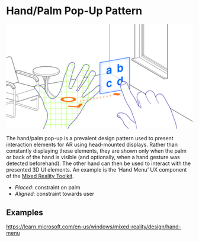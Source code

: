 # Hand/Palm Pop-Up Pattern

<img src="images/HandPopup.png">

The hand/palm pop-up is a prevalent design pattern used to present interaction elements for AR using head-mounted displays. Rather than constantly displaying these elements, they are shown only when the palm or back of the hand is visible (and optionally, when a hand gesture was detected beforehand). The other hand can then be used to interact with the presented 3D UI elements. An example is the ‘Hand Menu’ UX component of the [Mixed Reality Toolkit](https://learn.microsoft.com/windows/mixed-reality/mrtk-unity/mrtk3-overview).

* _Placed_: constraint on palm
* _Aligned_: constraint towards user

## Examples

https://learn.microsoft.com/en-us/windows/mixed-reality/design/hand-menu